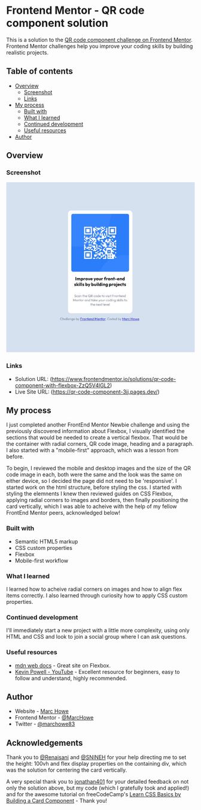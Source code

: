 # Frontend Mentor - QR code component solution

This is a solution to the [QR code component challenge on Frontend Mentor](https://www.frontendmentor.io/challenges/qr-code-component-iux_sIO_H). Frontend Mentor challenges help you improve your coding skills by building realistic projects. 

## Table of contents

- [Overview](#overview)
  - [Screenshot](#screenshot)
  - [Links](#links)
- [My process](#my-process)
  - [Built with](#built-with)
  - [What I learned](#what-i-learned)
  - [Continued development](#continued-development)
  - [Useful resources](#useful-resources)
- [Author](#author)

## Overview

### Screenshot

![Screenshot](/images/screenshot.jpg)

### Links

- Solution URL: (https://www.frontendmentor.io/solutions/qr-code-component-with-flexbox-ZzQ5V4lGL2)
- Live Site URL: (https://qr-code-component-3jj.pages.dev/)

## My process

I just completed another FrontEnd Mentor Newbie challenge and using the previously discovered information about Flexbox, I visually identified the sections that would be needed to create a vertical flexbox. That would be the container with radial corners, QR code image, heading and a paragraph. I also started with a "mobile-first" approach, which was a lesson from before. 

To begin, I reviewed the mobile and desktop images and the size of the QR code image in each, both were the same and the look was the same on either device, so I decided the page did not need to be 'responsive'. I started work on the html structure, before styling the css. I started with styling the elemnents I knew then reviewed guides on CSS Flexbox, applying radial corners to images and borders, then finally positioning the card vertically, which I was able to acheive with the help of my fellow FrontEnd Mentor peers, acknowledged below! 

### Built with

- Semantic HTML5 markup
- CSS custom properties
- Flexbox
- Mobile-first workflow

### What I learned

I learned how to acheive radial corners on images and how to align flex items correctly. I also learned through curiosity how to apply CSS custom properties. 

### Continued development

I'll immediately start a new project with a little more complexity, using only HTML and CSS and look to join a social group where I can ask questions. 

### Useful resources

- [mdn web docs](https://developer.mozilla.org/en-US/docs/Web/CSS/CSS_Flexible_Box_Layout/Aligning_Items_in_a_Flex_Container) - Great site on Flexbox. 
- [Kevin Powell - YouTube](https://www.youtube.com/kepowob) - Excellent resource for beginners, easy to follow and understand, highly recommended.

## Author

- Website - [Marc Howe](https://mjhcloud.com)
- Frontend Mentor - [@MarcHowe](https://www.frontendmentor.io/profile/MarcHowe)
- Twitter - [@marchowe83](https://www.twitter.com/marchowe83)

## Acknowledgements

Thank you to [@Renaisani](https://www.frontendmentor.io/profile/Renaisani) and [@SNINEH](https://www.frontendmentor.io/profile/SNINEH) for your help directing me to set the height: 100vh and flex display properties on the containing div, which was the solution for centering the card vertically. 

A very special thank you to [jonathan401](https://www.frontendmentor.io/profile/jonathan401) for your detailed feedback on not only the solution above, but my code (which I gratefully took and applied!) and for the awesome tutorial on freeCodeCamp's [Learn CSS Basics by Building a Card Component](https://www.freecodecamp.org/news/learn-css-basics-by-building-a-card-component/) - Thank you! 

